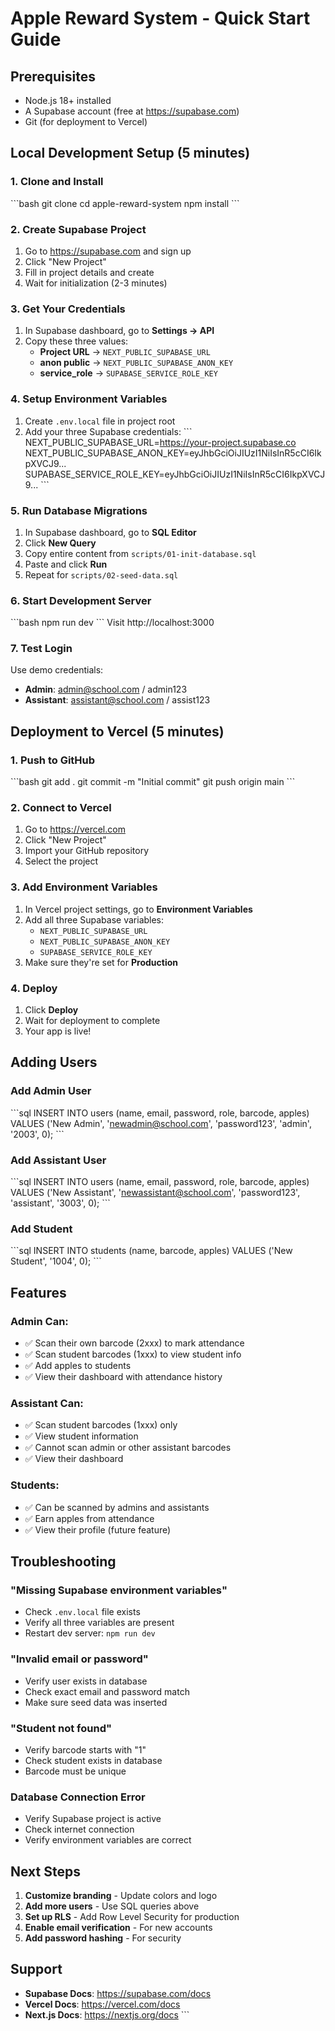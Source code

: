 # Apple Reward System - Quick Start Guide

## Prerequisites
- Node.js 18+ installed
- A Supabase account (free at https://supabase.com)
- Git (for deployment to Vercel)

## Local Development Setup (5 minutes)

### 1. Clone and Install
\`\`\`bash
git clone <your-repo-url>
cd apple-reward-system
npm install
\`\`\`

### 2. Create Supabase Project
1. Go to https://supabase.com and sign up
2. Click "New Project"
3. Fill in project details and create
4. Wait for initialization (2-3 minutes)

### 3. Get Your Credentials
1. In Supabase dashboard, go to **Settings → API**
2. Copy these three values:
   - **Project URL** → `NEXT_PUBLIC_SUPABASE_URL`
   - **anon public** → `NEXT_PUBLIC_SUPABASE_ANON_KEY`
   - **service_role** → `SUPABASE_SERVICE_ROLE_KEY`

### 4. Setup Environment Variables
1. Create `.env.local` file in project root
2. Add your three Supabase credentials:
\`\`\`
NEXT_PUBLIC_SUPABASE_URL=https://your-project.supabase.co
NEXT_PUBLIC_SUPABASE_ANON_KEY=eyJhbGciOiJIUzI1NiIsInR5cCI6IkpXVCJ9...
SUPABASE_SERVICE_ROLE_KEY=eyJhbGciOiJIUzI1NiIsInR5cCI6IkpXVCJ9...
\`\`\`

### 5. Run Database Migrations
1. In Supabase dashboard, go to **SQL Editor**
2. Click **New Query**
3. Copy entire content from `scripts/01-init-database.sql`
4. Paste and click **Run**
5. Repeat for `scripts/02-seed-data.sql`

### 6. Start Development Server
\`\`\`bash
npm run dev
\`\`\`
Visit http://localhost:3000

### 7. Test Login
Use demo credentials:
- **Admin**: admin@school.com / admin123
- **Assistant**: assistant@school.com / assist123

## Deployment to Vercel (5 minutes)

### 1. Push to GitHub
\`\`\`bash
git add .
git commit -m "Initial commit"
git push origin main
\`\`\`

### 2. Connect to Vercel
1. Go to https://vercel.com
2. Click "New Project"
3. Import your GitHub repository
4. Select the project

### 3. Add Environment Variables
1. In Vercel project settings, go to **Environment Variables**
2. Add all three Supabase variables:
   - `NEXT_PUBLIC_SUPABASE_URL`
   - `NEXT_PUBLIC_SUPABASE_ANON_KEY`
   - `SUPABASE_SERVICE_ROLE_KEY`
3. Make sure they're set for **Production**

### 4. Deploy
1. Click **Deploy**
2. Wait for deployment to complete
3. Your app is live!

## Adding Users

### Add Admin User
\`\`\`sql
INSERT INTO users (name, email, password, role, barcode, apples)
VALUES ('New Admin', 'newadmin@school.com', 'password123', 'admin', '2003', 0);
\`\`\`

### Add Assistant User
\`\`\`sql
INSERT INTO users (name, email, password, role, barcode, apples)
VALUES ('New Assistant', 'newassistant@school.com', 'password123', 'assistant', '3003', 0);
\`\`\`

### Add Student
\`\`\`sql
INSERT INTO students (name, barcode, apples)
VALUES ('New Student', '1004', 0);
\`\`\`

## Features

### Admin Can:
- ✅ Scan their own barcode (2xxx) to mark attendance
- ✅ Scan student barcodes (1xxx) to view student info
- ✅ Add apples to students
- ✅ View their dashboard with attendance history

### Assistant Can:
- ✅ Scan student barcodes (1xxx) only
- ✅ View student information
- ✅ Cannot scan admin or other assistant barcodes
- ✅ View their dashboard

### Students:
- ✅ Can be scanned by admins and assistants
- ✅ Earn apples from attendance
- ✅ View their profile (future feature)

## Troubleshooting

### "Missing Supabase environment variables"
- Check `.env.local` file exists
- Verify all three variables are present
- Restart dev server: `npm run dev`

### "Invalid email or password"
- Verify user exists in database
- Check exact email and password match
- Make sure seed data was inserted

### "Student not found"
- Verify barcode starts with "1"
- Check student exists in database
- Barcode must be unique

### Database Connection Error
- Verify Supabase project is active
- Check internet connection
- Verify environment variables are correct

## Next Steps

1. **Customize branding** - Update colors and logo
2. **Add more users** - Use SQL queries above
3. **Set up RLS** - Add Row Level Security for production
4. **Enable email verification** - For new accounts
5. **Add password hashing** - For security

## Support

- **Supabase Docs**: https://supabase.com/docs
- **Vercel Docs**: https://vercel.com/docs
- **Next.js Docs**: https://nextjs.org/docs
\`\`\`
